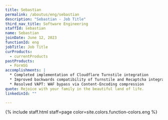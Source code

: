 ```yaml
---
title: Sebastian
permalink: /aboutus/eng/sebastian
description: "Sebastian - Job Title"
third_nav_title: Software Engineering
staffId: sebastian
name: Sebastian
joinDate: June 12, 2023
functionId: eng
jobTitle: Job Title
curProducts:
  - currentProducts
pastProducts:
  - FormSG
accomplishments: |
  * Completed implementation of Cloudflare Turnstile integration
  * Improved backwards compatibility of Turnstile and Recaptcha integration
  * Resolved VAPT: WAF bypass via Content-Encoding compression 
quote: Rejoice with your family in the beautiful land of life.
linkedinId: ""

---
```


{% include staff.html staff=page color=site.colors.function-colors.eng %}
